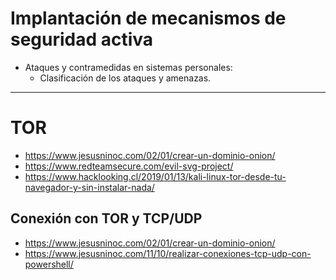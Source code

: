 # Implantación de mecanismos de seguridad activa
- Ataques y contramedidas en sistemas personales:
  - Clasificación de los ataques y amenazas.

----------------

# TOR
* https://www.jesusninoc.com/02/01/crear-un-dominio-onion/
* https://www.redteamsecure.com/evil-svg-project/
* https://www.hacklooking.cl/2019/01/13/kali-linux-tor-desde-tu-navegador-y-sin-instalar-nada/

## Conexión con TOR y TCP/UDP
* https://www.jesusninoc.com/02/01/crear-un-dominio-onion/
* https://www.jesusninoc.com/11/10/realizar-conexiones-tcp-udp-con-powershell/
